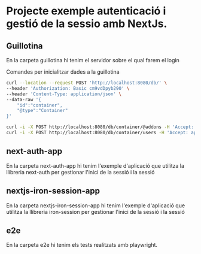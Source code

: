 # Projecte exemple autenticació i gestió de la sessio amb NextJs. 

## Guillotina

En la carpeta guillotina hi tenim el servidor sobre el qual farem el login

Comandes per inicialitzar dades a la guillotina

```bash
curl --location --request POST 'http://localhost:8080/db/' \
--header 'Authorization: Basic cm9vdDpyb290' \
--header 'Content-Type: application/json' \
--data-raw '{
    "id":"container",
    "@type":"Container"
}'

curl -i -X POST http://localhost:8080/db/container/@addons -H 'Accept: application/json' -H 'Content-Type: application/json' --data-raw '{"id": "dbusers"}' --user root:root
curl -i -X POST http://localhost:8080/db/container/users -H 'Accept: application/json' -H 'Content-Type: application/json' --data-raw '{"@type": "User", "email": "user_test@test.cat", "password": "user_test", "user_roles": ["guillotina.Member"], "username": "user_test"}' --user root:root

```


## next-auth-app

En la carpeta next-auth-app hi tenim l'exemple d'aplicació que utilitza la llibreria next-auth per gestionar l'inici de la sessió i la sessió

## nextjs-iron-session-app

En la carpeta nextjs-iron-session-app hi tenim l'exemple d'aplicació que utilitza la llibreria iron-session per gestionar l'inici de la sessió i la sessió 

## e2e

En la carpeta e2e hi tenim els tests realitzats amb playwright.